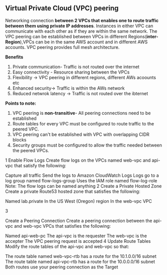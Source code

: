 ## Virtual Private Cloud (VPC) peering
Networking connection **between 2 VPCs that enables one to route traffic between them using private IP addresses**.
Instances in either VPC can communicate with each other as if they are within the same network. 
The VPC peering can be established between VPCs in different Regions(**inter-Region**),VPCs can be in the same AWS account and in different AWS accounts.
VPC peering provides full mesh architecture.

**Benefits**
1. Private communication- Traffic is not routed over the internet
2. Easy connectivity - Resource sharing between the VPCs
3. Flexibility -> VPC peering in different regions, different AWs acoounts etc
4. Enhanced security-> Traffic is within the AWs network
5. Reduced netwrok latency -> Traffic is not routed over the ibternet 

**Points to note:**
1. VPC peering is **non-transitive**- All peering connections need to be established
2. Route tables for every VPC must be configured to route traffic to the peered VPC.
3. VPC peering can't be established with VPC with overlapping CIDR blocks
4. Security groups must be configured to allow the traffic needed between the peered VPCs.

1
Enable Flow Logs
Create flow logs on the VPCs named web-vpc and api-vpc that satisfy the following:

Capture all traffic
Send the logs to Amazon CloudWatch Logs
Logs go to a log group named flow-logs-group
Uses the IAM role named flow-log-role
Note: The flow logs can be named anything
2
Create a Private Hosted Zone
Create a private Route53 hosted zone that satisfies the following:

Named lab.private
In the US West (Oregon) region
In the web-vpc VPC

3

Create a Peering Connection
Create a peering connection between the api-vpc and web-vpc VPCs that satisfies the following:

Named api-web-pc
The api-vpc is the requester
The web-vpc is the accepter
The VPC peering request is accepted
4
Update Route Tables
Modify the route tables of the api-vpc and web-vpc so that:

The route table named web-vpc-rtb has a route for the 10.1.0.0/16 subnet
The route table named api-vpc-rtb has a route for the 10.0.0.0/16 subnet
Both routes use your peering connection as the Target
